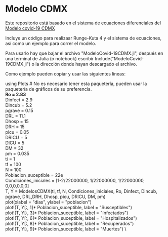 # Modelo CDMX

Este repositorio está basado en el sistema de ecuaciones diferenciales del [Modelo covid-19 CDMX](https://modelo.covid19.cdmx.gob.mx/modelo-epidemico)

Incluye un código para realizaar Runge-Kuta 4 y el sistema de ecuaciones, así como un ejemplo para correr el modelo. 

Para usarlo hay que bajar el archivo "ModeloCovid-19CDMX.jl", después en una terminal de Julia (o notebook) escribir Include("ModeloCovid-19CDMX.jl") o la dirección donde hayan descargado el archivo. 

Como ejemplo pueden copiar y usar las siguientes lineas: 

using Plots # No es necesario tener esta paquetería, pueden usar la paquetería de gráficos de su preferencia. \
**Ro = 2.83** \
Dinfect = 2.9 \
Dincub = 5.2 \
pgrave = 0.15 \
DRL = 11.1 \
Dhosp = 15 \
DRH = 15 \
picu = 0.05 \
DRICU = 5 \
DICU = 5 \
DM = 32 \
pm = 0.035 \
ti = 1 \
tf = 100 \
N = 100 \
Poblacion_suceptible = 22e \
Condiciones_iniciales = [1-2/22000000, 1/22000000, 1/22000000, 0,0,0,0,0,0] \
T, Y = ModelosCDMX(ti, tf, N, Condiciones_iniciales, Ro, Dinfect, Dincub, pgrave, DRL,DRH, Dhosp, picu, DRICU, DM, pm) \
plot(xlabel = "dias", ylabel = "poblacion") \
plot!(T, Y[:, 1]* Poblacion_suceptible, label = "Susceptibles") \
plot!(T, Y[:, 3]* Poblacion_suceptible, label = "Infectados") \
plot!(T, Y[:, 6]* Poblacion_suceptible, label = "Hospitalizados") \
plot!(T, Y[:, 8]* Poblacion_suceptible, label = "Recuperados") \
plot!(T, Y[:, 9]* Poblacion_suceptible, label = "Muertes") \

